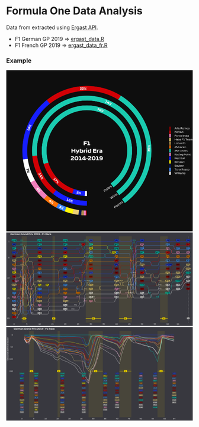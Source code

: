 #  Formula One Data Analysis

Data from extracted using [Ergast API](http://ergast.com/mrd/).

- F1 German GP 2019 => [ergast_data.R](ergast_data.R)
- F1 French GP 2019 => [ergast_data_fr.R](ergast_data_fr.R)

### Example

<img src="figures/plot_hybrid_era.png"/>
<img src="figures/plot_positions.png"/>
<img src="figures/plot_seconds_behind.png"/>


